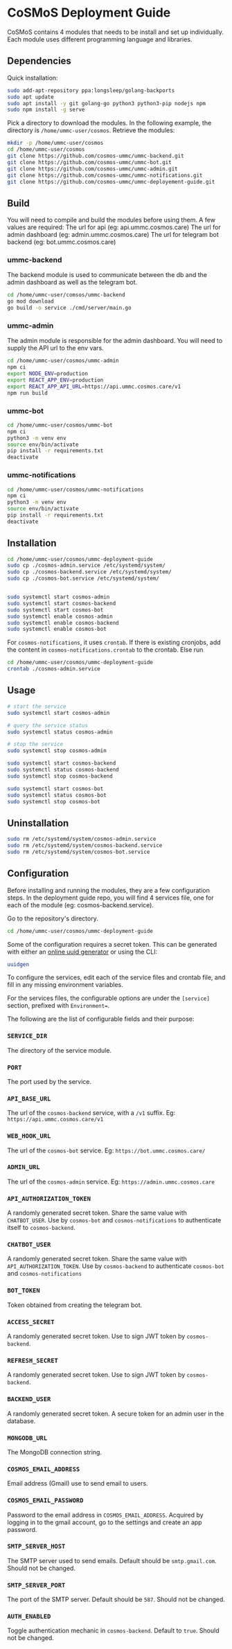 
# CoSMoS Deployment Guide

CoSMoS contains 4 modules that needs to be install and set up individually.
Each module uses different programming language and libraries.

## Dependencies

Quick installation:

```sh
sudo add-apt-repository ppa:longsleep/golang-backports
sudo apt update
sudo apt install -y git golang-go python3 python3-pip nodejs npm
sudo npm install -g serve
```

Pick a directory to download the modules.
In the following example, the directory is `/home/ummc-user/cosmos`.
Retrieve the modules:

```sh
mkdir -p /home/ummc-user/cosmos
cd /home/ummc-user/cosmos
git clone https://github.com/cosmos-ummc/ummc-backend.git
git clone https://github.com/cosmos-ummc/ummc-bot.git
git clone https://github.com/cosmos-ummc/ummc-admin.git
git clone https://github.com/cosmos-ummc/ummc-notifications.git
git clone https://github.com/cosmos-ummc/ummc-deployement-guide.git
```

## Build

You will need to compile and build the modules before using them.
A few values are required:
The url for api (eg: api.ummc.cosmos.care)
The url for admin dashboard (eg: admin.ummc.cosmos.care)
The url for telegram bot backend (eg: bot.ummc.cosmos.care)

### ummc-backend

The backend module is used to communicate between the db
and the admin dashboard as well as the telegram bot.

```sh
cd /home/ummc-user/comsos/ummc-backend
go mod download
go build -o service ./cmd/server/main.go
```

### ummc-admin

The admin module is responsible for the admin dashboard.
You will need to supply the API url to the env vars.

```sh
cd /home/ummc-user/cosmos/ummc-admin
npm ci
export NODE_ENV=production
export REACT_APP_ENV=production
export REACT_APP_API_URL=https://api.ummc.cosmos.care/v1
npm run build
```

### ummc-bot

```sh
cd /home/ummc-user/cosmos/ummc-bot
npm ci
python3 -m venv env
source env/bin/activate
pip install -r requirements.txt
deactivate
```

### ummc-notifications

```sh
cd /home/ummc-user/cosmos/ummc-notifications
npm ci
python3 -m venv env
source env/bin/activate
pip install -r requirements.txt
deactivate
```

## Installation

```sh
cd /home/ummc-user/cosmos/ummc-deployment-guide
sudo cp ./cosmos-admin.service /etc/systemd/system/
sudo cp ./cosmos-backend.service /etc/systemd/system/
sudo cp ./cosmos-bot.service /etc/systemd/system/


sudo systemctl start cosmos-admin
sudo systemctl start cosmos-backend
sudo systemctl start cosmos-bot
sudo systemctl enable cosmos-admin
sudo systemctl enable cosmos-backend
sudo systemctl enable cosmos-bot
```

For `cosmos-notifications`, it uses `crontab`.
If there is existing cronjobs, add the content in `cosmos-notifications.crontab` to the crontab.
Else run

```sh
cd /home/ummc-user/cosmos/ummc-deployment-guide
crontab ./cosmos-admin.service
```

## Usage

```sh
# start the service
sudo systemctl start cosmos-admin

# query the service status
sudo systemctl status cosmos-admin

# stop the service
sudo systemctl stop cosmos-admin

sudo systemctl start cosmos-backend
sudo systemctl status cosmos-backend
sudo systemctl stop cosmos-backend

sudo systemctl start cosmos-bot
sudo systemctl status cosmos-bot
sudo systemctl stop cosmos-bot
```

## Uninstallation

```sh
sudo rm /etc/systemd/system/cosmos-admin.service
sudo rm /etc/systemd/system/cosmos-backend.service
sudo rm /etc/systemd/system/cosmos-bot.service
```

## Configuration

Before installing and running the modules, they are a few configuration steps.
In the deployment guide repo, you will find 4 services file,
one for each of the module (eg: cosmos-backend.service).

Go to the repository's directory.

```sh
cd /home/ummc-user/cosmos/ummc-deployment-guide
```

Some of the configuration requires a secret token.
This can be generated with either an [online uuid generator](https://www.uuidgenerator.net/version4)
or using the CLI:

```sh
uuidgen
```

To configure the services, edit each of the service files and crontab file,
and fill in any missing environment variables.

For the services files,
the configurable options are under the `[service]` section, prefixed with `Environment=`.

The following are the list of configurable fields and their purpose:

### `SERVICE_DIR`

The directory of the service module.

### `PORT`

The port used by the service.

### `API_BASE_URL`

The url of the `cosmos-backend` service, with a `/v1` suffix. Eg: `https://api.ummc.cosmos.care/v1`

### `WEB_HOOK_URL`

The url of the `cosmos-bot` service. Eg: `https://bot.ummc.cosmos.care/`

### `ADMIN_URL`

The url of the `cosmos-admin` service. Eg: `https://admin.ummc.cosmos.care`

### `API_AUTHORIZATION_TOKEN`

A randomly generated secret token. Share the same value with `CHATBOT_USER`.
Use by `cosmos-bot` and `cosmos-notifications` to authenticate itself to `cosmos-backend`.

### `CHATBOT_USER`

A randomly generated secret token. Share the same value with `API_AUTHORIZATION_TOKEN`.
Use by `cosmos-backend` to authenticate `cosmos-bot` and `cosmos-notifications`

### `BOT_TOKEN`

Token obtained from creating the telegram bot.

### `ACCESS_SECRET`

A randomly generated secret token. Use to sign JWT token by `cosmos-backend`.

### `REFRESH_SECRET`

A randomly generated secret token. Use to sign JWT token by `cosmos-backend`.

### `BACKEND_USER`

A randomly generated secret token. A secure token for an admin user in the database.

### `MONGODB_URL`

The MongoDB connection string.

### `COSMOS_EMAIL_ADDRESS`

Email address (Gmail) use to send email to users.

### `COSMOS_EMAIL_PASSWORD`

Password to the email address in `COSMOS_EMAIL_ADDRESS`.
Acquired by logging in to the gmail account, go to the settings
and create an app password.

### `SMTP_SERVER_HOST`

The SMTP server used to send emails. Default should be `smtp.gmail.com`.
Should not be changed.

### `SMTP_SERVER_PORT`

The port of the SMTP server. Default should be `587`.
Should not be changed.

### `AUTH_ENABLED`

Toggle authentication mechanic in `cosmos-backend`. Default to `true`.
Should not be changed.
